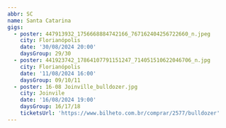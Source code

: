 ```yaml
---
abbr: SC
name: Santa Catarina
gigs:
  - poster: 447913932_1756668884742166_767162404256722660_n.jpeg
    city: Florianópolis
    date: '30/08/2024 20:00'
    daysGroup: 29/30
  - poster: 441923742_17864107791151247_714051510622046706_n.jpg
    city: Florianópolis
    date: '11/08/2024 16:00'
    daysGroup: 09/10/11
  - poster: 16-08 Joinville_bulldozer.jpg
    city: Joinvile
    date: '16/08/2024 19:00'
    daysGroup: 16/17/18
    ticketsUrl: 'https://www.bilheto.com.br/comprar/2577/bulldozer'
---
```



